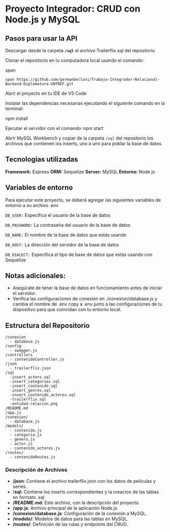 # Proyecto Integrador: CRUD con Node.js y MySQL

## Pasos para usar la API

Descargar desde la carpeta **`/sql`** el archivo Trailerflix.sql del repositorio

Clonar el repositorio en tu computadora local usando el comando:

 span

```
span https://github.com/germanbelloni/Trabajo-Integrador-Relacional-Backend-Diplomatura-UNTREF.git
```

Abrir el proyecto en tu IDE de VS Code

Instalar las dependencias necesarias ejecutando el siguiente comando en la terminal:

npm install

Ejecutar el servidor con el comando: npm start

Abrir MySQL Workbench y copiar de la carpeta `/sql` del repositorio los archivos que contienen los inserts, uno a uno para poblar la base de datos.


## Tecnologias utilizadas

**Framework:** Express
**ORM:** Sequelize
**Server:** MySQL
**Entorno:** Node js

## Variables de entorno

Para ejecutar este proyecto, se deberá agregar las siguientes variables de entorno a su archivo .env

`DB_USER:` Especifica el usuario de la base de datos

`DB_PASSWORD:` La contraseña del usuario de la base de datos

`DB_NAME:` El nombre de la base de datos que estás usando

`DB_HOST:` La dirección del servidor de la base de datos

`DB_DIALECT:` Especifica el tipo de base de datos que estás usando con Sequelize

## Notas adicionales:

- Asegúrate de tener la base de datos en funcionamiento antes de iniciar el servidor.
- Verifica las configuraciones de conexión en ./conexion/database.js y cambia el nombre de .env copy a .env junto a las configuraciones de tu dispositivo para que coincidan con tu entorno local.

## Estructura del Repositorio

```plaintext
/conexion
  - database.js
/config
  - swagger.js
/controllers
  - contenidoController.js
/json
  - trailerflix.json
/sql
  -insert_actors.sql
  -insert_categories.sql
  -insert_contenido.sql
  -insert_genres.sql
  -insert_contenido_actores.sql
  -trailerflix.sql
  -entidad-relacion.png
/README.md
/app.js
/conexion/
  - database.js
/models/
  - contenido.js
  - categoria.js
  - genero.js
  - actor.js
  - contenido_actores.js
/routes/
  - contenidoRoutes.js
```

### Descripción de Archivos

- **/json**: Contiene el archivo trailerflix.json con los datos de películas y series.
- /**sql:** Contiene los inserts correspondientes y la creacion de las tablas en formato .sql
- **/README.md**: Este archivo, con la descripción del proyecto.
- **/app.js**: Archivo principal de la aplicación Node.js.
- **/conexion/database.js**: Configuración de la conexión a MySQL.
- **/models/**: Modelos de datos para las tablas en MySQL.
- **/routes/**: Definición de las rutas y endpoints del CRUD.
